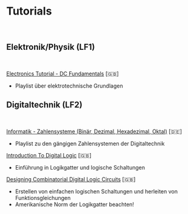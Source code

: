 # Tutorials
<br>

## Elektronik/Physik (LF1)
<br>

[Electronics Tutorial - DC Fundamentals](https://youtube.com/playlist?list=PLvOlSehNtuHtVLq2MDPIz82BWMIZcuwhK) [:uk:]
- Playlist über elektrotechnische Grundlagen

## Digitaltechnik (LF2)
<br>

[Informatik - Zahlensysteme (Binär, Dezimal, Hexadezimal, Oktal)](https://youtube.com/playlist?list=PLjkreDBz1mhB-CTMvCiikROz8RF9nmNde) [:de:]
- Playlist zu den gängigen Zahlensystemen der Digitaltechnik

[Introduction To Digital Logic](https://www.youtube.com/watch?v=7bVnsXHO6Uw&list=PLvOlSehNtuHugqRHdt46SN9Bmoh-D5Gp2&index=2) [:uk:]
- Einführung in Logikgatter und logische Schaltungen

[Designing Combinatorial Digital Logic Circuits](https://youtu.be/rfaCFEqk05M) [:uk:]
- Erstellen von einfachen logischen Schaltungen und herleiten von Funktionsgleichungen
- Amerikanische Norm der Logikgatter beachten!
